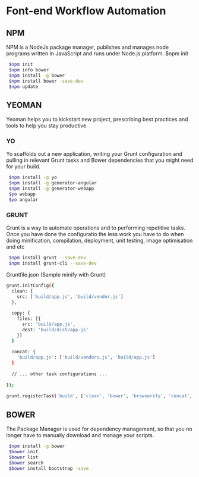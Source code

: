 # Font-end Workflow Automation

## NPM 
NPM is a NodeJs package manager, publishes and manages node programs written in JavaScript and runs under Node.js platform.
$npm init

```sh
 $npm init
 $npm info bower
 $npm install -g bower
 $npm install bower -save-dev
 $npm update
```

## YEOMAN
Yeoman helps you to kickstart new project, prescribing best practices and tools to help you stay productive
### YO
Yo scaffolds out a new application, writing your Grunt configuration and pulling in relevant Grunt tasks and Bower dependencies that you might need for your build.

```sh
 $npm install -g yo
 $npm install -g generator-angular
 $npm install -g generator-webapp
 $yo webapp
 $yo angular
```

### GRUNT
Grunt is a way to automate operations and to performing repetitive tasks. Once you have done the configuratio the less work you have to do when doing minification, compilation, deployment, unit testing, image optimisation and etc

```sh
 $npm install grunt --save-dev
 $npm install grunt-cli --save-dev
```

Gruntfile.json (Sample minify with Grunt)
```sh
grunt.initConfig({
  clean: {
    src: ['build/app.js', 'build/vendor.js']
  },
  
  copy: {
    files: [{
      src: 'build/app.js',
      dest: 'build/dist/app.js'
    }]
  }
  
  concat: {
    'build/app.js': ['build/vendors.js', 'build/app.js']
  }
  
  // ... other task configurations ...
  
});
 
grunt.registerTask('build', ['clean', 'bower', 'browserify', 'concat', 'copy']);
```

## BOWER
The Package Manager is used for dependency management, so that you no longer have to manually download and manage your scripts.

```sh
 $npm install -g bower
 $bower init
 $bower list
 $bower search
 $bower install bootstrap -save
```
